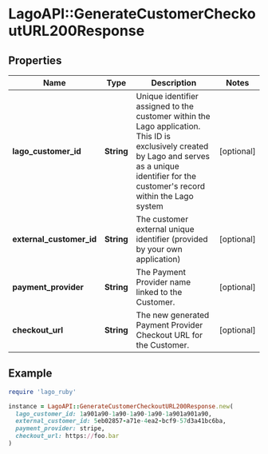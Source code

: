 # LagoAPI::GenerateCustomerCheckoutURL200Response

## Properties

| Name | Type | Description | Notes |
| ---- | ---- | ----------- | ----- |
| **lago_customer_id** | **String** | Unique identifier assigned to the customer within the Lago application. This ID is exclusively created by Lago and serves as a unique identifier for the customer&#39;s record within the Lago system | [optional] |
| **external_customer_id** | **String** | The customer external unique identifier (provided by your own application) | [optional] |
| **payment_provider** | **String** | The Payment Provider name linked to the Customer. | [optional] |
| **checkout_url** | **String** | The new generated Payment Provider Checkout URL for the Customer. | [optional] |

## Example

```ruby
require 'lago_ruby'

instance = LagoAPI::GenerateCustomerCheckoutURL200Response.new(
  lago_customer_id: 1a901a90-1a90-1a90-1a90-1a901a901a90,
  external_customer_id: 5eb02857-a71e-4ea2-bcf9-57d3a41bc6ba,
  payment_provider: stripe,
  checkout_url: https://foo.bar
)
```

